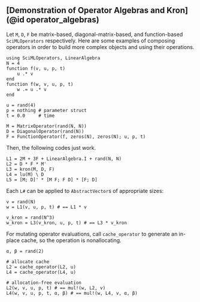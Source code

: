 ## [Demonstration of Operator Algebras and Kron](@id operator_algebras)

Let `M`, `D`, `F` be matrix-based, diagonal-matrix-based, and function-based
`SciMLOperators` respectively. Here are some examples of composing operators
in order to build more complex objects and using their operations.

```@example operator_algebra
using SciMLOperators, LinearAlgebra
N = 4
function f(v, u, p, t) 
    u .* v
end
function f(w, v, u, p, t) 
    w .= u .* v
end

u = rand(4)
p = nothing # parameter struct
t = 0.0     # time

M = MatrixOperator(rand(N, N))
D = DiagonalOperator(rand(N))
F = FunctionOperator(f, zeros(N), zeros(N); u, p, t)
```

Then, the following codes just work.

```@example operator_algebra
L1 = 2M + 3F + LinearAlgebra.I + rand(N, N)
L2 = D * F * M'
L3 = kron(M, D, F)
L4 = lu(M) \ D
L5 = [M; D]' * [M F; F D] * [F; D]
```

Each `L#` can be applied to `AbstractVector`s of appropriate sizes:

```@example operator_algebra
v = rand(N)
w = L1(v, u, p, t) # == L1 * v

v_kron = rand(N^3)
w_kron = L3(v_kron, u, p, t) # == L3 * v_kron
```

For mutating operator evaluations, call `cache_operator` to generate an
in-place cache, so the operation is nonallocating.

```@example operator_algebra
α, β = rand(2)

# allocate cache
L2 = cache_operator(L2, u)
L4 = cache_operator(L4, u)

# allocation-free evaluation
L2(w, v, u, p, t) # == mul!(w, L2, v)
L4(w, v, u, p, t, α, β) # == mul!(w, L4, v, α, β)
```
